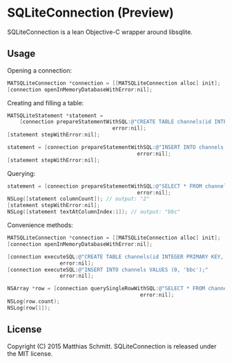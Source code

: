 # SQLiteConnection (Preview)

SQLiteConnection is a lean Objective-C wrapper around libsqlite.

## Usage

Opening a connection:

```objective-c
MATSQLiteConnection *connection = [[MATSQLiteConnection alloc] init];
[connection openInMemoryDatabaseWithError:nil];
```

Creating and filling a table:

```objective-c
MATSQLiteStatement *statement =
    [connection prepareStatementWithSQL:@"CREATE TABLE channels(id INTEGER PRIMARY KEY, remoteID TEXT)"
                                  error:nil];
[statement stepWithError:nil];

statement = [connection prepareStatementWithSQL:@"INSERT INTO channels VALUES (0, 'bbc')"
                                          error:nil];
[statement stepWithError:nil];
```

Querying:

```objective-c
statement = [connection prepareStatementWithSQL:@"SELECT * FROM channels"
                                          error:nil];
NSLog([statement columnCount]); // output: "2"
[statement stepWithError:nil];
NSLog([statement textAtColumnIndex:1]); // output: "bbc"
```

Convenience methods:

```objective-c
MATSQLiteConnection *connection = [[MATSQLiteConnection alloc] init];
[connection openInMemoryDatabaseWithError:nil];

[connection executeSQL:@"CREATE TABLE channels(id INTEGER PRIMARY KEY, remoteID TEXT)"
                 error:nil];
[connection executeSQL:@"INSERT INTO channels VALUES (0, 'bbc');"
                 error:nil];

NSArray *row = [connection querySingleRowWithSQL:@"SELECT * FROM channels"
                                           error:nil];
NSLog(row.count);
NSLog(row[1]);
```

## License

Copyright (C) 2015 Matthias Schmitt. SQLiteConnection is released under the MIT license.

